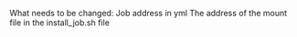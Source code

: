 What needs to be changed:
Job address in yml
The address of the mount file in the install_job.sh file